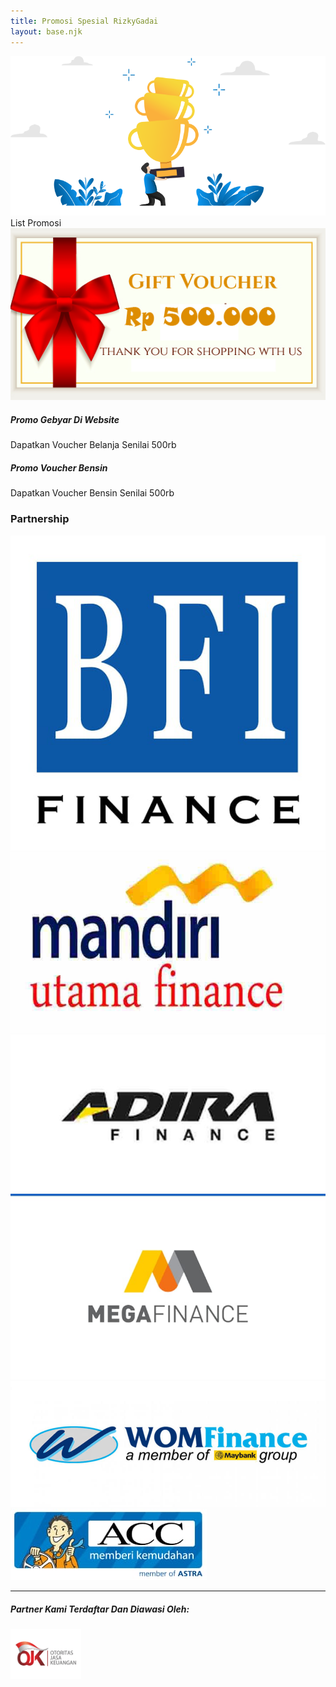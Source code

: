 ```yaml
---
title: Promosi Spesial RizkyGadai
layout: base.njk
---
```

<div class="promo-page-wrapper">
  <div class="hero-promosi-final text-center">
      <div class="container">
          <img src="/assets/img/ilustrasi-piala.png" alt="Piala Promosi" class="img-fluid">
      </div>
  </div>

  <div class="list-promosi-final">
      <div class="container">
          <div class="card shadow-lg border-0 promo-container">
              <div class="promo-header">
                  List Promosi
              </div>
              <div class="card-body p-4">
                  <div class="row g-4">
                      <div class="col-lg-4 text-center">
                          <img src="/assets/img/gift-voucher.jpg" class="img-fluid rounded" alt="Voucher Hadiah">
                      </div>
                      <div class="col-lg-8">
                          <div class="card promo-card-item mb-3">
                              <div class="card-body">
                                  <h5 class="fw-bold">Promo Gebyar Di Website</h5>
                                  <p class="mb-0">Dapatkan Voucher Belanja Senilai 500rb</p>
                              </div>
                          </div>
                          <div class="card promo-card-item">
                              <div class="card-body">
                                  <h5 class="fw-bold">Promo Voucher Bensin</h5>
                                  <p class="mb-0">Dapatkan Voucher Bensin Senilai 500rb</p>
                              </div>
                          </div>
                      </div>
                  </div>
              </div>
          </div>
      </div>
  </div>

  <div class="container py-5 text-center">
      <h3 class="fw-bolder mb-5">Partnership</h3>
      <div class="row align-items-center justify-content-center g-5">
            <div class="col-6 col-sm-4 col-md-2"><img src="/assets/img/logos/bfi.png" class="img-fluid partnership-logo" alt="logo BFI"></div>
            <div class="col-6 col-sm-4 col-md-2"><img src="/assets/img/logos/mandiri.png" class="img-fluid partnership-logo" alt="logo Mandiri"></div>
            <div class="col-6 col-sm-4 col-md-2"><img src="/assets/img/logos/adira.png" class="img-fluid partnership-logo" alt="logo Adira"></div>
            <div class="col-6 col-sm-4 col-md-2"><img src="/assets/img/logos/mega.png" class="img-fluid partnership-logo" alt="logo Mega"></div>
            <div class="col-6 col-sm-4 col-md-2"><img src="/assets/img/logos/wom.png" class="img-fluid partnership-logo" alt="logo WOM"></div>
            <div class="col-6 col-sm-4 col-md-2"><img src="/assets/img/logos/acc.png" class="img-fluid partnership-logo" alt="logo ACC"></div>
      </div>
      <hr class="my-5">
      <h5 class="fw-bold">Partner Kami Terdaftar Dan Diawasi Oleh:</h5>
      <img src="/assets/img/logos/ojk.png" alt="Logo OJK" style="max-height: 80px;" class="mt-3">
  </div>
</div>